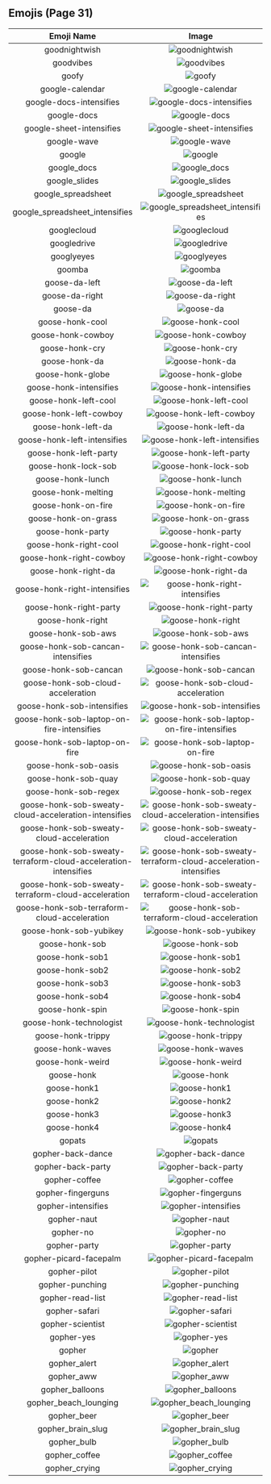 
  ## Emojis (Page 31)
  |Emoji Name|Image|
  | :-: | :-: |
  |goodnightwish| ![goodnightwish](/output/goodnightwish.jpg)|
  |goodvibes| ![goodvibes](/output/goodvibes.png)|
  |goofy| ![goofy](/output/goofy.png)|
  |google-calendar| ![google-calendar](/output/google-calendar.png)|
  |google-docs-intensifies| ![google-docs-intensifies](/output/google-docs-intensifies.gif)|
  |google-docs| ![google-docs](/output/google-docs.png)|
  |google-sheet-intensifies| ![google-sheet-intensifies](/output/google-sheet-intensifies.gif)|
  |google-wave| ![google-wave](/output/google-wave.png)|
  |google| ![google](/output/google.png)|
  |google_docs| ![google_docs](/output/google_docs.png)|
  |google_slides| ![google_slides](/output/google_slides.png)|
  |google_spreadsheet| ![google_spreadsheet](/output/google_spreadsheet.png)|
  |google_spreadsheet_intensifies| ![google_spreadsheet_intensifies](/output/google_spreadsheet_intensifies.gif)|
  |googlecloud| ![googlecloud](/output/googlecloud.png)|
  |googledrive| ![googledrive](/output/googledrive.png)|
  |googlyeyes| ![googlyeyes](/output/googlyeyes.gif)|
  |goomba| ![goomba](/output/goomba.gif)|
  |goose-da-left| ![goose-da-left](/output/goose-da-left.png)|
  |goose-da-right| ![goose-da-right](/output/goose-da-right.png)|
  |goose-da| ![goose-da](/output/goose-da.png)|
  |goose-honk-cool| ![goose-honk-cool](/output/goose-honk-cool.png)|
  |goose-honk-cowboy| ![goose-honk-cowboy](/output/goose-honk-cowboy.png)|
  |goose-honk-cry| ![goose-honk-cry](/output/goose-honk-cry.png)|
  |goose-honk-da| ![goose-honk-da](/output/goose-honk-da.png)|
  |goose-honk-globe| ![goose-honk-globe](/output/goose-honk-globe.gif)|
  |goose-honk-intensifies| ![goose-honk-intensifies](/output/goose-honk-intensifies.gif)|
  |goose-honk-left-cool| ![goose-honk-left-cool](/output/goose-honk-left-cool.png)|
  |goose-honk-left-cowboy| ![goose-honk-left-cowboy](/output/goose-honk-left-cowboy.png)|
  |goose-honk-left-da| ![goose-honk-left-da](/output/goose-honk-left-da.png)|
  |goose-honk-left-intensifies| ![goose-honk-left-intensifies](/output/goose-honk-left-intensifies.gif)|
  |goose-honk-left-party| ![goose-honk-left-party](/output/goose-honk-left-party.gif)|
  |goose-honk-lock-sob| ![goose-honk-lock-sob](/output/goose-honk-lock-sob.png)|
  |goose-honk-lunch| ![goose-honk-lunch](/output/goose-honk-lunch.png)|
  |goose-honk-melting| ![goose-honk-melting](/output/goose-honk-melting.gif)|
  |goose-honk-on-fire| ![goose-honk-on-fire](/output/goose-honk-on-fire.gif)|
  |goose-honk-on-grass| ![goose-honk-on-grass](/output/goose-honk-on-grass.png)|
  |goose-honk-party| ![goose-honk-party](/output/goose-honk-party.gif)|
  |goose-honk-right-cool| ![goose-honk-right-cool](/output/goose-honk-right-cool.png)|
  |goose-honk-right-cowboy| ![goose-honk-right-cowboy](/output/goose-honk-right-cowboy.png)|
  |goose-honk-right-da| ![goose-honk-right-da](/output/goose-honk-right-da.png)|
  |goose-honk-right-intensifies| ![goose-honk-right-intensifies](/output/goose-honk-right-intensifies.gif)|
  |goose-honk-right-party| ![goose-honk-right-party](/output/goose-honk-right-party.gif)|
  |goose-honk-right| ![goose-honk-right](/output/goose-honk-right.png)|
  |goose-honk-sob-aws| ![goose-honk-sob-aws](/output/goose-honk-sob-aws.png)|
  |goose-honk-sob-cancan-intensifies| ![goose-honk-sob-cancan-intensifies](/output/goose-honk-sob-cancan-intensifies.gif)|
  |goose-honk-sob-cancan| ![goose-honk-sob-cancan](/output/goose-honk-sob-cancan.png)|
  |goose-honk-sob-cloud-acceleration| ![goose-honk-sob-cloud-acceleration](/output/goose-honk-sob-cloud-acceleration.png)|
  |goose-honk-sob-intensifies| ![goose-honk-sob-intensifies](/output/goose-honk-sob-intensifies.gif)|
  |goose-honk-sob-laptop-on-fire-intensifies| ![goose-honk-sob-laptop-on-fire-intensifies](/output/goose-honk-sob-laptop-on-fire-intensifies.gif)|
  |goose-honk-sob-laptop-on-fire| ![goose-honk-sob-laptop-on-fire](/output/goose-honk-sob-laptop-on-fire.gif)|
  |goose-honk-sob-oasis| ![goose-honk-sob-oasis](/output/goose-honk-sob-oasis.png)|
  |goose-honk-sob-quay| ![goose-honk-sob-quay](/output/goose-honk-sob-quay.png)|
  |goose-honk-sob-regex| ![goose-honk-sob-regex](/output/goose-honk-sob-regex.png)|
  |goose-honk-sob-sweaty-cloud-acceleration-intensifies| ![goose-honk-sob-sweaty-cloud-acceleration-intensifies](/output/goose-honk-sob-sweaty-cloud-acceleration-intensifies.gif)|
  |goose-honk-sob-sweaty-cloud-acceleration| ![goose-honk-sob-sweaty-cloud-acceleration](/output/goose-honk-sob-sweaty-cloud-acceleration.png)|
  |goose-honk-sob-sweaty-terraform-cloud-acceleration-intensifies| ![goose-honk-sob-sweaty-terraform-cloud-acceleration-intensifies](/output/goose-honk-sob-sweaty-terraform-cloud-acceleration-intensifies.gif)|
  |goose-honk-sob-sweaty-terraform-cloud-acceleration| ![goose-honk-sob-sweaty-terraform-cloud-acceleration](/output/goose-honk-sob-sweaty-terraform-cloud-acceleration.png)|
  |goose-honk-sob-terraform-cloud-acceleration| ![goose-honk-sob-terraform-cloud-acceleration](/output/goose-honk-sob-terraform-cloud-acceleration.png)|
  |goose-honk-sob-yubikey| ![goose-honk-sob-yubikey](/output/goose-honk-sob-yubikey.png)|
  |goose-honk-sob| ![goose-honk-sob](/output/goose-honk-sob.png)|
  |goose-honk-sob1| ![goose-honk-sob1](/output/goose-honk-sob1.png)|
  |goose-honk-sob2| ![goose-honk-sob2](/output/goose-honk-sob2.png)|
  |goose-honk-sob3| ![goose-honk-sob3](/output/goose-honk-sob3.png)|
  |goose-honk-sob4| ![goose-honk-sob4](/output/goose-honk-sob4.png)|
  |goose-honk-spin| ![goose-honk-spin](/output/goose-honk-spin.gif)|
  |goose-honk-technologist| ![goose-honk-technologist](/output/goose-honk-technologist.png)|
  |goose-honk-trippy| ![goose-honk-trippy](/output/goose-honk-trippy.gif)|
  |goose-honk-waves| ![goose-honk-waves](/output/goose-honk-waves.gif)|
  |goose-honk-weird| ![goose-honk-weird](/output/goose-honk-weird.png)|
  |goose-honk| ![goose-honk](/output/goose-honk.png)|
  |goose-honk1| ![goose-honk1](/output/goose-honk1.png)|
  |goose-honk2| ![goose-honk2](/output/goose-honk2.png)|
  |goose-honk3| ![goose-honk3](/output/goose-honk3.png)|
  |goose-honk4| ![goose-honk4](/output/goose-honk4.png)|
  |gopats| ![gopats](/output/gopats.png)|
  |gopher-back-dance| ![gopher-back-dance](/output/gopher-back-dance.gif)|
  |gopher-back-party| ![gopher-back-party](/output/gopher-back-party.gif)|
  |gopher-coffee| ![gopher-coffee](/output/gopher-coffee.gif)|
  |gopher-fingerguns| ![gopher-fingerguns](/output/gopher-fingerguns.png)|
  |gopher-intensifies| ![gopher-intensifies](/output/gopher-intensifies.gif)|
  |gopher-naut| ![gopher-naut](/output/gopher-naut.png)|
  |gopher-no| ![gopher-no](/output/gopher-no.png)|
  |gopher-party| ![gopher-party](/output/gopher-party.png)|
  |gopher-picard-facepalm| ![gopher-picard-facepalm](/output/gopher-picard-facepalm.png)|
  |gopher-pilot| ![gopher-pilot](/output/gopher-pilot.jpg)|
  |gopher-punching| ![gopher-punching](/output/gopher-punching.gif)|
  |gopher-read-list| ![gopher-read-list](/output/gopher-read-list.png)|
  |gopher-safari| ![gopher-safari](/output/gopher-safari.png)|
  |gopher-scientist| ![gopher-scientist](/output/gopher-scientist.png)|
  |gopher-yes| ![gopher-yes](/output/gopher-yes.png)|
  |gopher| ![gopher](/output/gopher.png)|
  |gopher_alert| ![gopher_alert](/output/gopher_alert.png)|
  |gopher_aww| ![gopher_aww](/output/gopher_aww.png)|
  |gopher_balloons| ![gopher_balloons](/output/gopher_balloons.png)|
  |gopher_beach_lounging| ![gopher_beach_lounging](/output/gopher_beach_lounging.png)|
  |gopher_beer| ![gopher_beer](/output/gopher_beer.gif)|
  |gopher_brain_slug| ![gopher_brain_slug](/output/gopher_brain_slug.png)|
  |gopher_bulb| ![gopher_bulb](/output/gopher_bulb.png)|
  |gopher_coffee| ![gopher_coffee](/output/gopher_coffee.gif)|
  |gopher_crying| ![gopher_crying](/output/gopher_crying.png)|
  